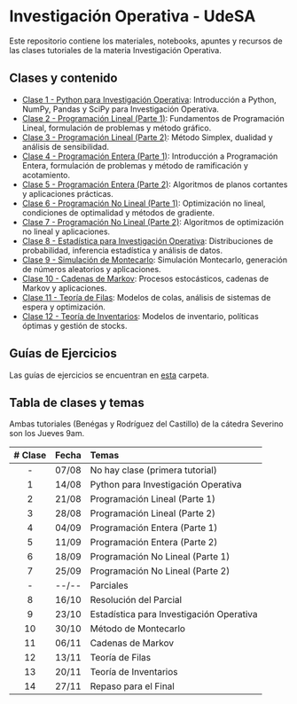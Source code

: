 # Investigación Operativa - UdeSA

Este repositorio contiene los materiales, notebooks, apuntes y recursos de las clases tutoriales de la materia Investigación Operativa.

## Clases y contenido

- [Clase 1 - Python para Investigación Operativa](Clase%2001%20-%20Python%20para%20Investigación%20Operativa/): Introducción a Python, NumPy, Pandas y SciPy para Investigación Operativa.
- [Clase 2 - Programación Lineal (Parte 1)](Clase%2002%20-%20Programación%20Lineal%20(Parte%201)/): Fundamentos de Programación Lineal, formulación de problemas y método gráfico.
- [Clase 3 - Programación Lineal (Parte 2)](Clase%2003%20-%20Programación%20Lineal%20(Parte%202)/): Método Simplex, dualidad y análisis de sensibilidad.
- [Clase 4 - Programación Entera (Parte 1)](Clase%2004%20-%20Programación%20Entera%20(Parte%201)/): Introducción a Programación Entera, formulación de problemas y método de ramificación y acotamiento.
- [Clase 5 - Programación Entera (Parte 2)](Clase%2005%20-%20Programación%20Entera%20(Parte%202)/): Algoritmos de planos cortantes y aplicaciones prácticas.
- [Clase 6 - Programación No Lineal (Parte 1)](Clase%2006%20-%20Programación%20No%20Lineal%20(Parte%201)/): Optimización no lineal, condiciones de optimalidad y métodos de gradiente.
- [Clase 7 - Programación No Lineal (Parte 2)](Clase%2007%20-%20Programación%20No%20Lineal%20(Parte%202)/): Algoritmos de optimización no lineal y aplicaciones.
- [Clase 8 - Estadística para Investigación Operativa](Clase%2008%20-%20Probabilidad%20y%20Estadística%20para%20Investigación%20Operativa/): Distribuciones de probabilidad, inferencia estadística y análisis de datos.
- [Clase 9 - Simulación de Montecarlo](Clase%2009%20-%20Simulación%20de%20Montecarlo/): Simulación Montecarlo, generación de números aleatorios y aplicaciones.
- [Clase 10 - Cadenas de Markov](Clase%2010%20-%20Cadenas%20de%20Markov/): Procesos estocásticos, cadenas de Markov y aplicaciones.
- [Clase 11 - Teoría de Filas](Clase%2011%20-%20Teoría%20de%20Filas/): Modelos de colas, análisis de sistemas de espera y optimización.
- [Clase 12 - Teoría de Inventarios](Clase%2012%20-%20Teoría%20de%20Inventarios/): Modelos de inventario, políticas óptimas y gestión de stocks.

## Guías de Ejercicios

Las guías de ejercicios se encuentran en [esta](/Guías%20de%20Ejercicios/) carpeta.

## Tabla de clases y temas

Ambas tutoriales (Benégas y Rodríguez del Castillo) de la cátedra Severino son los Jueves 9am.

| # Clase | Fecha   | Temas |
|:------:|:-------:|:------|
|   -    | 07/08   | No hay clase (primera tutorial) |
|   1    | 14/08   | Python para Investigación Operativa |
|   2    | 21/08   | Programación Lineal (Parte 1) |
|   3    | 28/08   | Programación Lineal (Parte 2) |
|   4    | 04/09   | Programación Entera (Parte 1) |
|   5    | 11/09   | Programación Entera (Parte 2) |
|   6    | 18/09   | Programación No Lineal (Parte 1) |
|   7    | 25/09   | Programación No Lineal (Parte 2) |
|   -    | --/--   | Parciales |
|   8    | 16/10   | Resolución del Parcial |
|   9    | 23/10   | Estadística para Investigación Operativa |
|   10   | 30/10   | Método de Montecarlo |
|   11   | 06/11   | Cadenas de Markov |
|   12   | 13/11   | Teoría de Filas |
|   13   | 20/11   | Teoría de Inventarios |
|   14   | 27/11   | Repaso para el Final |